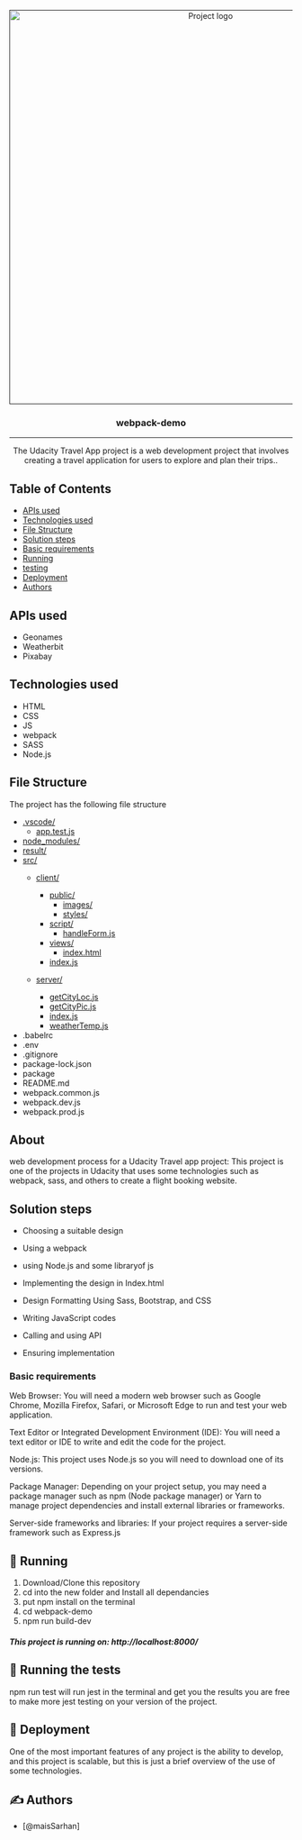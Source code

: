 
<p align="center">
  <a href="" rel="noopener">
 <img width=700px src="./result/image.png" alt="Project logo"></a>
</p>

<h3 align="center">webpack-demo</h3>

<div align="center">


</div>

---

<p align="center"> The Udacity Travel App project is a web development project that involves creating a travel application for users to explore and plan their trips..
    <br> 
</p>

## Table of Contents

- [APIs used](#api)
- [Technologies used](#tech)
- [File Structure](#file)
- [Solution steps](#getting_started)
- [Basic requirements](#Prer)
- [Running](#run)
- [testing](#tests)
- [Deployment](#deployment)
- [Authors](#authors)

## APIs used <a name = "api"></a>
- Geonames
- Weatherbit
- Pixabay


## Technologies used <a name = "tech"></a>
- HTML
- CSS
- JS
- webpack
- SASS
- Node.js

## File Structure <a name = "file"></a>
The project has the following file structure

- [.vscode/](.vscode)
    - [app.test.js](.vscode/settings.json)
- [node_modules/](node_modules)
- [result/](result)
- [src/](src)
    - [client/](src/client)
        - [public/](src/client/public)
            - [images/](src/client/public/images)
            - [styles/](src/client/public/style)
        - [script/](src/client/script)
            - [handleForm.js](src/client/script/handleForm.js)
        - [views/](src/client/views)
            - [index.html](src/client/views/index.html)
        - [index.js](src/client/index.js)
    
    - [server/ ](src/server)
        - [getCityLoc.js](src/server/getCityLoc.js)
        - [getCityPic.js](src/server/getCityPic.js)
        - [index.js](src/server/index.js)
        - [weatherTemp.js](src/server/weatherTemp.js)
- .babelrc
- .env
- .gitignore
- package-lock.json
- package
- README.md
- webpack.common.js
- webpack.dev.js
- webpack.prod.js


## About <a name = "about"></a>
web development process for a Udacity Travel app project:
This project is one of the projects in Udacity that uses some technologies such as webpack, sass, and others to create a flight booking website.


## Solution steps <a name = "getting_started"></a>
- Choosing a suitable design

- Using a webpack

- using Node.js and some libraryof js

- Implementing the design in Index.html

- Design Formatting Using Sass, Bootstrap, and CSS

- Writing JavaScript codes

- Calling and using API

- Ensuring implementation

### Basic requirements

Web Browser: You will need a modern web browser such as Google Chrome, Mozilla Firefox, Safari, or Microsoft Edge to run and test your web application.

Text Editor or Integrated Development Environment (IDE): You will need a text editor or IDE to write and edit the code for the project.

Node.js: This project uses Node.js so you will need to download one of its versions.

Package Manager: Depending on your project setup, you may need a package manager such as npm (Node package manager) or Yarn to manage project dependencies and install external libraries or frameworks.

Server-side frameworks and libraries: If your project requires a server-side framework such as Express.js

## 🔧 Running <a name = "run"></a>
1. Download/Clone this repository
2. cd into the new folder and Install all dependancies
3. put npm install on the terminal
4. cd webpack-demo
5. npm run build-dev

#####  This project is running on: http://localhost:8000/

## 🔧 Running the tests <a name = "tests"></a>

npm run test will run jest in the terminal and get you the results
you are free to make more jest testing on your version of the project.


## 🚀 Deployment <a name = "deployment"></a>

One of the most important features of any project is the ability to develop, and this project is scalable, but this is just a brief overview of the use of some technologies.


## ✍️ Authors <a name = "authors"></a>

- [@maisSarhan]

